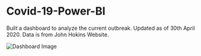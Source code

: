 # Covid-19-Power-BI
Built a dashboard to analyze the current outbreak. Updated as of 30th April 2020. 
Data is from John Hokins Website.

![Dashboard Image](https://user-images.githubusercontent.com/37052030/80730567-bbb4a000-8ad7-11ea-9484-b82e64891b1b.png)

